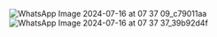 ![WhatsApp Image 2024-07-16 at 07 37 09_c79011aa](https://github.com/user-attachments/assets/fdbc8348-a3e8-47cf-8163-e1ad62e8ab43)
![WhatsApp Image 2024-07-16 at 07 37 37_39b92d4f](https://github.com/user-attachments/assets/bfb5139c-d244-4ffc-a2d0-04fd1a9ca39c)

